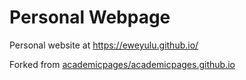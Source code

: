 # Personal Webpage
Personal website at https://eweyulu.github.io/

Forked from [academicpages/academicpages.github.io](https://github.com/academicpages/academicpages.github.io)

